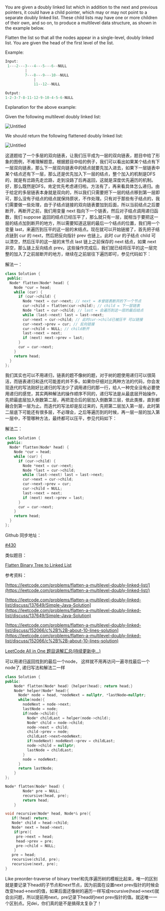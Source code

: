 You are given a doubly linked list which in addition to the next and previous pointers, it could have a child pointer, which may or may not point to a separate doubly linked list. These child lists may have one or more children of their own, and so on, to produce a multilevel data structure, as shown in the example below.

Flatten the list so that all the nodes appear in a single-level, doubly linked list. You are given the head of the first level of the list.

Example:

```cpp
Input:
 1---2---3---4---5---6--NULL
         |
         7---8---9---10--NULL
             |
             11--12--NULL

Output:
1-2-3-7-8-11-12-9-10-4-5-6-NULL
```

Explanation for the above example:

Given the following multilevel doubly linked list:

![Untitled](https://prod-files-secure.s3.us-west-2.amazonaws.com/bfd53194-dc1b-48fe-b468-4b8f0627c3d5/a1e3e928-f1a6-4ca5-8b8e-8545404cce51/Untitled.png)

We should return the following flattened doubly linked list:

![Untitled](https://prod-files-secure.s3.us-west-2.amazonaws.com/bfd53194-dc1b-48fe-b468-4b8f0627c3d5/fcae24a8-dab2-4a62-81e4-7587ca1d81eb/Untitled.png)

这道题给了一个多层的双向链表，让我们压平成为一层的双向链表，题目中给了形象的图例，不难理解题意。根据题目中给的例子，我们可以看出如果某个结点有下一层双向链表，那么下一层双向链表中的结点就要先加入进去，如果下一层链表中某个结点还有下一层，那么还是优先加入下一层的结点，整个加入的机制是DFS的，就是有岔路先走岔路，走到没路了后再返回，这就是深度优先遍历的机制。好，那么既然是DFS，肯定优先考虑递归啦。方法有了，再来看具体怎么递归。由于给定的多层链表本身就是双向的，所以我们只需要把下一层的结点移到第一层即可，那么没有子结点的结点就保持原状，不作处理。只有对于那些有子结点的，我们需要做一些处理，由于子结点链接的双向链表要加到后面，所以当前结点之后要断开，再断开之前，我们用变量 next 指向下一个链表，然后对子结点调用递归函数，我们 suppose 返回的结点已经压平了，那么就只有一层，就相当于要把这一层的结点加到断开的地方，所以需要知道这层的最后一个结点的位置，我们用一个变量 last，来遍历到压平的这一层的末结点。现在就可以开始链接了，首先把子结点链到 cur 的 next，然后把反向指针 prev 也链上。此时 cur 的子结点 child 可以清空，然后压平的这一层的末节点 last 链上之前保存的 next 结点，如果 next 非空，那么链上反向结点 prev。这些操作完成后，我们就已经将压平的这一层完整的加入了之前层断开的地方，继续在之前层往下遍历即可，参见代码如下：

解法一：

```cpp
class Solution {
 public:
  Node* flatten(Node* head) {
    Node *cur = head;
    while (cur) {
      if (cur->child) {
        Node *next = cur->next; // next = 本曾链表断开的下一个节点
        cur->child = flatten(cur->child); // child = 下一层链表
        Node *last = cur->child; // last = 会遍历到这一层的最后结点
        while (last->next) last = last->next;
        cur->next = cur->child; // 此时cur->child已被压平 可以链接
        cur->next->prev = cur; // 反向链接
        cur->child = NULL; // child断开
        last->next = next;
        if (next) next->prev = last;
      }
      cur = cur->next;
    }
    return head;
  }
};
```

我们其实也可以不用递归，链表的题不像树的题，对于树的题使用递归可以很简洁，而链表递归和迭代可能差的并不多。如果你仔细对比两种方法的代码，你会发现迭代的写法刚好比递归的写法少了调用递归的那一行，给人一种完全没有必要使用递归的感觉，其实两种解法的操作顺序不同的，递归写法是从最底层开始操作，先把最底层加入倒数第二层，再把混合后的层加入倒数第三层，依此类推，直到都融合到第一层为止。而迭代的写法却是反过来的，先把第二层加入第一层，此时第二层底下可能还有很多层，不必理会，之后等遍历到的时候，再一层一层的加入第一层中，不管哪种方法，最终都可以压平，参见代码如下：

解法二：

```cpp
class Solution {
 public:
  Node* flatten(Node* head) {
    Node *cur = head;
    while (cur) {
      if (cur->child) {
        Node *next = cur->next;
        Node *last = cur->child;
        while (last->next) last = last->next;
        cur->next = cur->child;
        cur->next->prev = cur;
        cur->child = NULL;
        last->next = next;
        if (next) next->prev = last;    
      }
      cur = cur->next;
    }
    return head;
  }
};
```

Github 同步地址：

[#430](https://github.com/grandyang/leetcode/issues/430)

类似题目：

[Flatten Binary Tree to Linked List](http://www.cnblogs.com/grandyang/p/4293853.html)

参考资料：

[https://leetcode.com/problems/flatten-a-multilevel-doubly-linked-list/](https://leetcode.com/problems/flatten-a-multilevel-doubly-linked-list/)

[https://leetcode.com/problems/flatten-a-multilevel-doubly-linked-list/discuss/137649/Simple-Java-Solution](https://leetcode.com/problems/flatten-a-multilevel-doubly-linked-list/discuss/137649/Simple-Java-Solution)

[https://leetcode.com/problems/flatten-a-multilevel-doubly-linked-list/discuss/152066/c%2B%2B-about-10-lines-solution](https://leetcode.com/problems/flatten-a-multilevel-doubly-linked-list/discuss/152066/c%2B%2B-about-10-lines-solution)

[LeetCode All in One 题目讲解汇总(持续更新中...)](http://www.cnblogs.com/grandyang/p/4606334.html)

可以用递归返回找到的最后一个node， 这样就不用再访问一遍寻找最后一个node了, 递归写法和解法二一样

```cpp
class Solution {
public:
    Node* flatten(Node* head) {helper(head); return head;}
    Node* helper(Node* head){
      Node* node = head, *nodeNext = nullptr, *lastNode=nullptr;
      while(node){
        nodeNext = node->next;
        lastNode = node;
        if(node->child){
          Node* childLast = helper(node->child);   
          Node* child = node->child;
          node->next = child;
          child->prev = node;
          childLast->next=nodeNext;
          if(nodeNext) nodeNext->prev = childLast;
          node->child = nullptr;
          lastNode = childLast;
        }
        node = nodeNext;
      }
      return lastNode; 
    }
};
```

```cpp
Node* flatten(Node* head) {
        Node* pre = NULL;
        recursive(head, pre);
        return head;
    }

void recursive(Node* head, Node*& pre){
   if(!head) return;
   Node* child = head->child;
   Node* next = head->next;
    if(pre){
     pre->next = head;
     head->prev = pre;
     pre->child = NULL;
    }
   pre = head;
   recursive(child, pre);
   recursive(next, pre);
}

```

Like preorder-traverse of binary tree!和先序遍历树的模板比起来，唯一的区别就是要记录下head的子节点和next节点，因为前面在设置next prev指针的时候会改变head->next的值，如果后面还像树的遍历一样写成recursive(head->next)就会出问题，所以提前用next，pre记录下head的next prev指针的值。就这唯一一个区别点。兄dei，你们真的是不是搞得太复杂了！

